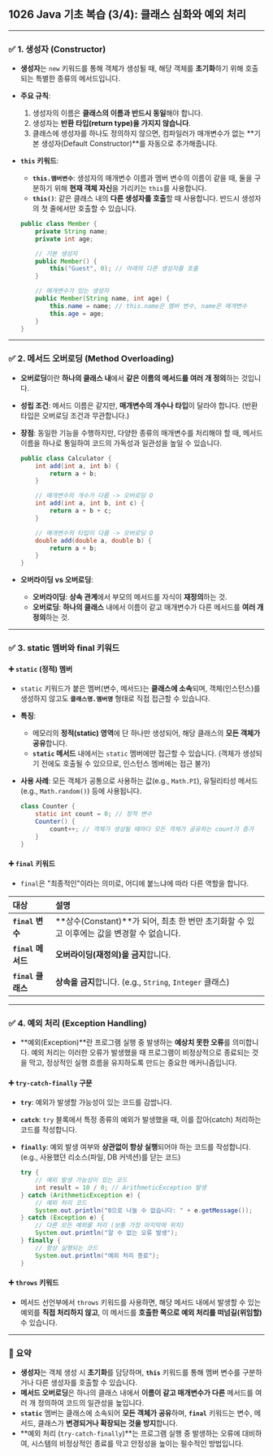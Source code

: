 ## 1026 Java 기초 복습 (3/4): 클래스 심화와 예외 처리

---

### ✅ 1. 생성자 (Constructor)

*   **생성자**는 `new` 키워드를 통해 객체가 생성될 때, 해당 객체를 **초기화**하기 위해 호출되는 특별한 종류의 메서드입니다.

*   **주요 규칙**:
    1.  생성자의 이름은 **클래스의 이름과 반드시 동일**해야 합니다.
    2.  생성자는 **반환 타입(return type)을 가지지 않습니다**.
    3.  클래스에 생성자를 하나도 정의하지 않으면, 컴파일러가 매개변수가 없는 **기본 생성자(Default Constructor)**를 자동으로 추가해줍니다.

*   **`this` 키워드**:
    *   **`this.멤버변수`**: 생성자의 매개변수 이름과 멤버 변수의 이름이 같을 때, 둘을 구분하기 위해 **현재 객체 자신**을 가리키는 `this`를 사용합니다.
    *   **`this()`**: 같은 클래스 내의 **다른 생성자를 호출**할 때 사용합니다. 반드시 생성자의 첫 줄에서만 호출할 수 있습니다.

    ```java
    public class Member {
        private String name;
        private int age;

        // 기본 생성자
        public Member() {
            this("Guest", 0); // 아래의 다른 생성자를 호출
        }

        // 매개변수가 있는 생성자
        public Member(String name, int age) {
            this.name = name; // this.name은 멤버 변수, name은 매개변수
            this.age = age;
        }
    }
    ```

---

### ✅ 2. 메서드 오버로딩 (Method Overloading)

*   **오버로딩**이란 **하나의 클래스 내**에서 **같은 이름의 메서드를 여러 개 정의**하는 것입니다.
*   **성립 조건**: 메서드 이름은 같지만, **매개변수의 개수나 타입**이 달라야 합니다. (반환 타입은 오버로딩 조건과 무관합니다.)
*   **장점**: 동일한 기능을 수행하지만, 다양한 종류의 매개변수를 처리해야 할 때, 메서드 이름을 하나로 통일하여 코드의 가독성과 일관성을 높일 수 있습니다.

    ```java
    public class Calculator {
        int add(int a, int b) {
            return a + b;
        }

        // 매개변수의 개수가 다름 -> 오버로딩 O
        int add(int a, int b, int c) {
            return a + b + c;
        }

        // 매개변수의 타입이 다름 -> 오버로딩 O
        double add(double a, double b) {
            return a + b;
        }
    }
    ```
*   **오버라이딩 vs 오버로딩**:
    *   **오버라이딩**: **상속 관계**에서 부모의 메서드를 자식이 **재정의**하는 것.
    *   **오버로딩**: **하나의 클래스** 내에서 이름이 같고 매개변수가 다른 메서드를 **여러 개 정의**하는 것.

---

### ✅ 3. static 멤버와 final 키워드

#### ➕ `static` (정적) 멤버

*   `static` 키워드가 붙은 멤버(변수, 메서드)는 **클래스에 소속**되며, 객체(인스턴스)를 생성하지 않고도 **`클래스명.멤버명`** 형태로 직접 접근할 수 있습니다.
*   **특징**:
    *   메모리의 **정적(static) 영역**에 단 하나만 생성되어, 해당 클래스의 **모든 객체가 공유**합니다.
    *   **`static` 메서드** 내에서는 `static` 멤버에만 접근할 수 있습니다. (객체가 생성되기 전에도 호출될 수 있으므로, 인스턴스 멤버에는 접근 불가)
*   **사용 사례**: 모든 객체가 공통으로 사용하는 값(e.g., `Math.PI`), 유틸리티성 메서드(e.g., `Math.random()`) 등에 사용됩니다.

    ```java
    class Counter {
        static int count = 0; // 정적 변수
        Counter() {
            count++; // 객체가 생성될 때마다 모든 객체가 공유하는 count가 증가
        }
    }
    ```

#### ➕ `final` 키워드

*   `final`은 "최종적인"이라는 의미로, 어디에 붙느냐에 따라 다른 역할을 합니다.

| 대상 | 설명 |
| :--- | :--- |
| **`final` 변수** | **상수(Constant)**가 되어, 최초 한 번만 초기화할 수 있고 이후에는 값을 변경할 수 없습니다. |
| **`final` 메서드** | **오버라이딩(재정의)을 금지**합니다. |
| **`final` 클래스** | **상속을 금지**합니다. (e.g., `String`, `Integer` 클래스) |

---

### ✅ 4. 예외 처리 (Exception Handling)

*   **예외(Exception)**란 프로그램 실행 중 발생하는 **예상치 못한 오류**를 의미합니다. 예외 처리는 이러한 오류가 발생했을 때 프로그램이 비정상적으로 종료되는 것을 막고, 정상적인 실행 흐름을 유지하도록 만드는 중요한 메커니즘입니다.

#### ➕ `try-catch-finally` 구문

*   **`try`**: 예외가 발생할 가능성이 있는 코드를 감쌉니다.
*   **`catch`**: `try` 블록에서 특정 종류의 예외가 발생했을 때, 이를 잡아(catch) 처리하는 코드를 작성합니다.
*   **`finally`**: 예외 발생 여부와 **상관없이 항상 실행**되어야 하는 코드를 작성합니다. (e.g., 사용했던 리소스(파일, DB 커넥션)를 닫는 코드)

    ```java
    try {
        // 예외 발생 가능성이 있는 코드
        int result = 10 / 0; // ArithmeticException 발생
    } catch (ArithmeticException e) {
        // 예외 처리 코드
        System.out.println("0으로 나눌 수 없습니다: " + e.getMessage());
    } catch (Exception e) {
        // 다른 모든 예외를 처리 (보통 가장 마지막에 위치)
        System.out.println("알 수 없는 오류 발생");
    } finally {
        // 항상 실행되는 코드
        System.out.println("예외 처리 종료");
    }
    ```

#### ➕ `throws` 키워드

*   메서드 선언부에서 `throws` 키워드를 사용하면, 해당 메서드 내에서 발생할 수 있는 예외를 **직접 처리하지 않고**, 이 메서드를 **호출한 쪽으로 예외 처리를 떠넘길(위임할)** 수 있습니다.

---

### 📌 요약

*   **생성자**는 객체 생성 시 **초기화**를 담당하며, **`this`** 키워드를 통해 멤버 변수를 구분하거나 다른 생성자를 호출할 수 있습니다.
*   **메서드 오버로딩**은 하나의 클래스 내에서 **이름이 같고 매개변수가 다른** 메서드를 여러 개 정의하여 코드의 일관성을 높입니다.
*   **`static`** 멤버는 클래스에 소속되어 **모든 객체가 공유**하며, **`final`** 키워드는 변수, 메서드, 클래스가 **변경되거나 확장되는 것을 방지**합니다.
*   **예외 처리 (`try-catch-finally`)**는 프로그램 실행 중 발생하는 오류에 대비하여, 시스템의 비정상적인 종료를 막고 안정성을 높이는 필수적인 방법입니다.